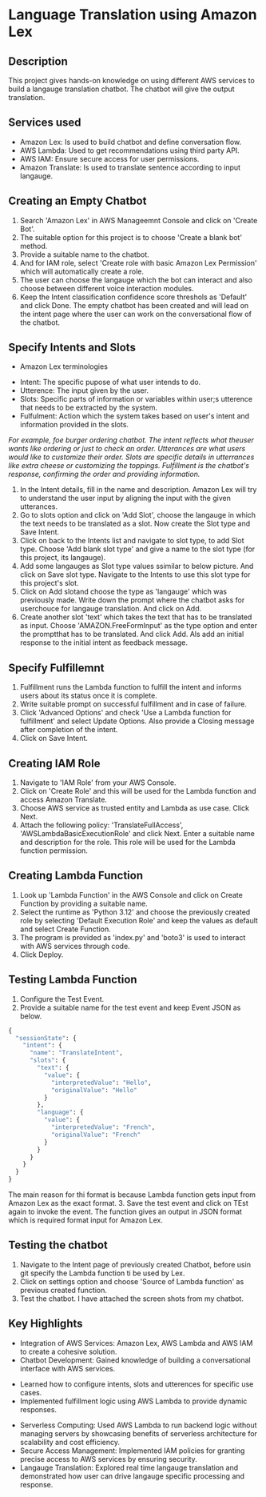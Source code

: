 # Language Translation using Amazon Lex

## Description
This project gives hands-on knowledge on using different AWS services to build a langauge translation chatbot. The chatbot will give the output translation.

## Services used
* Amazon Lex: Is used to build chatbot and define conversation flow.
* AWS Lambda: Used to get recommendations using third party API.
* AWS IAM: Ensure secure access for user permissions.
* Amazon Translate: Is used to translate sentence according to input langauge.

## Creating an Empty Chatbot
1. Search 'Amazon Lex' in AWS Manageemnt Console and click on 'Create Bot'.
2. The suitable option for this project is to choose 'Create a blank bot' method.
3. Provide a suitable name to the chatbot.
4. And for IAM role, select 'Create role with basic Amazon Lex Permission' which will automatically create a role.
5. The user can choose the langauge which the bot can interact and also choose between different voice interaction modules.
6. Keep the Intent classification confidence score threshols as 'Default' and click Done. The empty chatbot has been created and will lead on the intent page where the user can work on the conversational flow of the chatbot.

## Specify Intents and Slots
 * Amazon Lex terminologies
- Intent: The specific pupose of what user intends to do.
- Utterence: The input given by the user.
- Slots: Specific parts of information or variables within user;s utterence that needs to be extracted by the system.
- Fulfulment: Action which the system takes based on user's intent and information provided in the slots.

 *For example, foe burger ordering chatbot. The intent reflects what theuser wants like ordering or just to check an order. Utterances are what users would like to customize their order. Slots are specific details in utterrances like extra cheese or customizing the toppings. Fulfillment is the chatbot's response, confirming the order and providing information.*

1. In the Intent details, fill in the name and description. Amazon Lex will try to understand the user input by aligning the input with the given utterances.
2. Go to slots option and click on 'Add Slot', choose the langauge in which the text needs to be translated as a slot. Now create the Slot type and Save Intent.
3. Click on back to the Intents list and navigate to slot type, to add Slot type. Choose 'Add blank slot type' and give a name to the slot type (for this project, its langauge).
4. Add some langauges as Slot type values ssimilar to below picture. And click on Save slot type. Navigate to the Intents to use this slot type for this project's slot.
5. Click on Add slotand choose the type as 'langauge' which was previously made. Write down the prompt where the chatbot asks for userchouce for langauge translation. And click on Add.
6. Create another slot 'text' which takes the text that has to be translated as input. Choose 'AMAZON.FreeFormInput' as the type option and enter the promptthat has to be translated. And click Add. Als add an initial response to the initial intent as feedback message.

## Specify Fulfillemnt
1. Fulfillment runs the Lambda function to fulfill the intent and informs users about its status once it is complete.
2. Write suitable prompt on successful fulfillment and in case of failure.
3. Click 'Advanced Options' and check 'Use a Lambda function for fulfillment' and select Update Options. Also provide a Closing message after completion of the intent.
4. Click on Save Intent.

## Creating IAM Role
1. Navigate to 'IAM Role' from your AWS Console.
2. Click on 'Create Role' and this will be used for the Lambda function and access Amazon Translate.
3. Choose AWS service as trusted entity and Lambda as use case. Click Next.
4. Attach the following policy: 'TranslateFullAccess', 'AWSLambdaBasicExecutionRole' and click Next. Enter a suitable name and description for the role. This role will be used for the Lambda function permission.

## Creating Lambda Function
1. Look up 'Lambda Function' in the AWS Console and click on Create Function by providing a suitable name.
2. Select the runtime as 'Python 3.12' and choose the previously created role by selecting 'Default Execution Role' and keep the values as default and select Create Function.
3. The program is provided as 'index.py' and 'boto3' is used to interact with AWS services through code.
4. Click Deploy.

## Testing Lambda Function
1. Configure the Test Event.
2. Provide a suitable name for the test event and keep Event JSON as below.
```Python
{
  "sessionState": {
    "intent": {
      "name": "TranslateIntent",
      "slots": {
        "text": {
          "value": {
            "interpretedValue": "Hello",
            "originalValue": "Hello"
          }
        },
        "language": {
          "value": {
            "interpretedValue": "French",
            "originalValue": "French"
          }
        }
      }
    }
  }
}
```
The main reason for thi format is because Lambda function gets input from Amazon Lex as the exact format.
3. Save the test event and click on TEst again to invoke the event. The function gives an output in JSON format which is required format input for Amazon Lex.

## Testing the chatbot
1. Navigate to the Intent page of previously created Chatbot, before usin git specify the Lambda function ti be used by Lex.
2. Click on settings option and choose 'Source of Lambda function' as previous created function.
3. Test the chatbot. I have attached the screen shots from my chatbot.

## Key Highlights
* Integration of AWS Services: Amazon Lex, AWS Lambda and AWS IAM to create a cohesive solution.
* Chatbot Development: Gained knowledge of building a conversational interface with AWS services.
+ Learned how to configure intents, slots and utterences for specific use cases.
+ Implemented fulfillment logic using AWS Lambda to provide dynamic responses.
* Serverless Computing: Used AWS Lambda to run backend logic without managing servers by showcasing benefits of serverless architecture for scalability and cost efficiency.
* Secure Access Management: Implemented IAM policies for granting precise access to AWS services by ensuring security.
* Langauge Translation: Explored real time langauge translation and demonstrated how user can drive langauge specific processing and response. 
